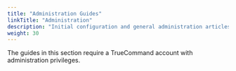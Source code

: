 ```yaml
---
title: "Administration Guides"
linkTitle: "Administration"
description: "Initial configuration and general administration articles."
weight: 30
---
```


The guides in this section require a TrueCommand account with administration privileges.